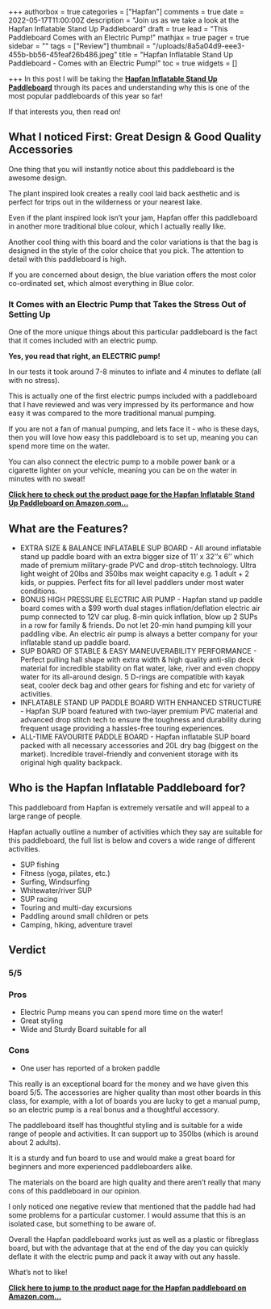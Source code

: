 +++
authorbox = true
categories = ["Hapfan"]
comments = true
date = 2022-05-17T11:00:00Z
description = "Join us as we take a look at the Hapfan Inflatable Stand Up Paddleboard"
draft = true
lead = "This Paddleboard Comes with an Electric Pump!"
mathjax = true
pager = true
sidebar = ""
tags = ["Review"]
thumbnail = "/uploads/8a5a04d9-eee3-455b-bb56-45feaf26b486.jpeg"
title = "Hapfan Inflatable Stand Up Paddleboard - Comes with an Electric Pump!"
toc = true
widgets = []

+++
In this post I will be taking the [**Hapfan Inflatable Stand Up Paddleboard**](#) through its paces and understanding why this is one of the most popular paddleboards of this year so far!

If that interests you, then read on!

## What I noticed First: Great Design & Good Quality Accessories

One thing that you will instantly notice about this paddleboard is the awesome design. 

The plant inspired look creates a really cool laid back aesthetic and is perfect for trips out in the wilderness or your nearest lake.

Even if the plant inspired look isn’t your jam, Hapfan offer this paddleboard in another more traditional blue colour, which I actually really like.

Another cool thing with this board and the color variations is that the bag is designed in the style of the color choice that you pick.  The attention to detail with this paddleboard is high.

If you are concerned about design, the blue variation offers the most color co-ordinated set, which almost everything in Blue color.

### It Comes with an Electric Pump that Takes the Stress Out of Setting Up

One of the more unique things about this particular paddleboard is the fact that it comes included with an electric pump.  

**Yes, you read that right, an ELECTRIC pump!**

In our tests it took around 7-8 minutes to inflate and 4 minutes to deflate (all with no stress).

This is actually one of the first electric pumps included with a paddleboard that I have reviewed and was very impressed by its performance and how easy it was compared to the more traditional manual pumping.

If you are not a fan of manual pumping, and lets face it - who is these days, then you will love how easy this paddleboard is to set up, meaning you can spend more time on the water.

You can also connect the electric pump to a mobile power bank or a cigarette lighter on your vehicle, meaning you can be on the water in minutes with no sweat!

[**Click here to check out the product page for the Hapfan Inflatable Stand Up Paddleboard on Amazon.com…**](#)

## What are the Features?

* EXTRA SIZE & BALANCE INFLATABLE SUP BOARD - All around inflatable stand up paddle board with an extra bigger size of 11’ x 32’’x 6’’ which made of premium military-grade PVC and drop-stitch technology. Ultra light weight of 20lbs and 350lbs max weight capacity e.g. 1 adult + 2 kids, or puppies. Perfect fits for all level paddlers under most water conditions.
* BONUS HIGH PRESSURE ELECTRIC AIR PUMP - Hapfan stand up paddle board comes with a $99 worth dual stages inflation/deflation electric air pump connected to 12V car plug. 8-min quick inflation, blow up 2 SUPs in a row for family & friends. Do not let 20-min hand pumping kill your paddling vibe. An electric air pump is always a better company for your inflatable stand up paddle board.
* SUP BOARD OF STABLE & EASY MANEUVERABILITY PERFORMANCE - Perfect pulling hall shape with extra width & high quality anti-slip deck material for incredible stability on flat water, lake, river and even choppy water for its all-around design. 5 D-rings are compatible with kayak seat, cooler deck bag and other gears for fishing and etc for variety of activities.
* INFLATABLE STAND UP PADDLE BOARD WITH ENHANCED STRUCTURE - Hapfan SUP board featured with two-layer premium PVC material and advanced drop stitch tech to ensure the toughness and durability during frequent usage providing a hassles-free touring experiences.
* ALL-TIME FAVOURITE PADDLE BOARD - Hapfan inflatable SUP board packed with all necessary accessories and 20L dry bag (biggest on the market). Incredible travel-friendly and convenient storage with its original high quality backpack.

## Who is the Hapfan Inflatable Paddleboard for?

This paddleboard from Hapfan is extremely versatile and will appeal to a large range of people.

Hapfan actually outline a number of activities which they say are suitable for this paddleboard, the full list is below and covers a wide range of different activities.

* SUP fishing
* Fitness (yoga, pilates, etc.)
* Surfing, Windsurfing
* Whitewater/river SUP
* SUP racing
* Touring and multi-day excursions
* Paddling around small children or pets
* Camping, hiking, adventure travel

## Verdict

### 5/5

### Pros

* Electric Pump means you can spend more time on the water!
* Great styling
* Wide and Sturdy Board suitable for all

### Cons

* One user has reported of a broken paddle

This really is an exceptional board for the money and we have given this board 5/5.  The accessories are higher quality than most other boards in this class, for example, with a lot of boards you are lucky to get a manual pump, so an electric pump is a real bonus and a thoughtful accessory.

The paddleboard itself has thoughtful styling and is suitable for a wide range of people and activities. It can support up to 350lbs (which is around about 2 adults).

It is a sturdy and fun board to use and would make a great board for beginners and more experienced paddleboarders alike.

The materials on the board are high quality and there aren’t really that many cons of this paddleboard in our opinion.  

I only noticed one negative  review that mentioned that the paddle had had some problems for a particular customer.  I would assume that this is an isolated case, but something to be aware of.

Overall the Hapfan paddleboard works just as well as a plastic or fibreglass board, but with the advantage that at the end of the day you can quickly deflate it with the electric pump and pack it away with out any hassle.

What’s not to like!

[**Click here to jump to the product page for the Hapfan paddleboard on Amazon.com…**](#)
